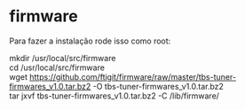 # firmware
Para fazer a instalação rode isso como root:  
  
mkdir /usr/local/src/firmware  
cd /usr/local/src/firmware  
wget https://github.com/ftigit/firmware/raw/master/tbs-tuner-firmwares_v1.0.tar.bz2 -O tbs-tuner-firmwares_v1.0.tar.bz2  
tar jxvf tbs-tuner-firmwares_v1.0.tar.bz2 -C /lib/firmware/  
